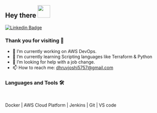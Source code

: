## Hey there <img src="https://media.giphy.com/media/hvRJCLFzcasrR4ia7z/giphy.gif" width=40>

[![Linkedin Badge](https://img.shields.io/badge/LinkedIn-0077B5?style=for-the-badge&logo=linkedin&logoColor=white)](https://www.linkedin.com/in/dhruv-joshi-dj5757/)

### Thank you for visiting 🙂

- 🔭 I’m currently working on AWS DevOps.
- 🌱 I’m currently learning Scripting languages like Terraform & Python
- 🤔 I’m looking for help with a job change.
- 📫 How to reach me: dhruvjoshi5757@gmail.com

### Languages and Tools 🛠️
</br>

Docker | AWS Cloud Platform | Jenkins | Git | VS code
</br>

<!--
**devanshijoshi9/devanshijoshi9** is a ✨ _special_ ✨ repository because its `README.md` (this file) appears on your GitHub profile.

Here are some ideas to get you started:

- 🔭 I’m currently working on ...
- 🌱 I’m currently learning ...
- 👯 I’m looking to collaborate on ...
- 🤔 I’m looking for help with ...
- 💬 Ask me about ...
- 📫 How to reach me: ...
- 😄 Pronouns: ...
- ⚡ Fun fact: ...
-->
